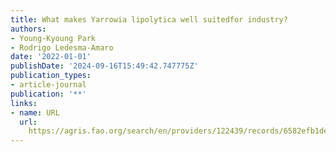 ```yaml
---
title: What makes Yarrowia lipolytica well suitedfor industry?
authors:
- Young-Kyoung Park
- Rodrigo Ledesma-Amaro
date: '2022-01-01'
publishDate: '2024-09-16T15:49:42.747775Z'
publication_types:
- article-journal
publication: '**'
links:
- name: URL
  url: 
    https://agris.fao.org/search/en/providers/122439/records/6582efb1de2dcdb4f674f200
---
```

